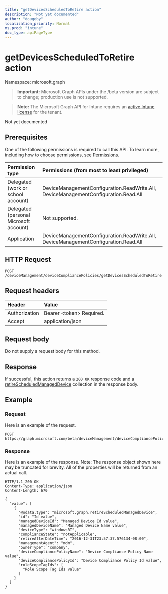 ```yaml
---
title: "getDevicesScheduledToRetire action"
description: "Not yet documented"
author: "dougeby"
localization_priority: Normal
ms.prod: "intune"
doc_type: apiPageType
---
```


# getDevicesScheduledToRetire action

Namespace: microsoft.graph

> **Important:** Microsoft Graph APIs under the /beta version are subject to change; production use is not supported.

> **Note:** The Microsoft Graph API for Intune requires an [active Intune license](https://go.microsoft.com/fwlink/?linkid=839381) for the tenant.

Not yet documented

## Prerequisites
One of the following permissions is required to call this API. To learn more, including how to choose permissions, see [Permissions](/graph/permissions-reference).

|Permission type|Permissions (from most to least privileged)|
|:---|:---|
|Delegated (work or school account)|DeviceManagementConfiguration.ReadWrite.All, DeviceManagementConfiguration.Read.All|
|Delegated (personal Microsoft account)|Not supported.|
|Application|DeviceManagementConfiguration.ReadWrite.All, DeviceManagementConfiguration.Read.All|

## HTTP Request
<!-- {
  "blockType": "ignored"
}
-->
``` http
POST /deviceManagement/deviceCompliancePolicies/getDevicesScheduledToRetire
```

## Request headers
|Header|Value|
|:---|:---|
|Authorization|Bearer &lt;token&gt; Required.|
|Accept|application/json|

## Request body
Do not supply a request body for this method.

## Response
If successful, this action returns a `200 OK` response code and a [retireScheduledManagedDevice](../resources/intune-deviceconfig-retirescheduledmanageddevice.md) collection in the response body.

## Example

### Request
Here is an example of the request.
``` http
POST https://graph.microsoft.com/beta/deviceManagement/deviceCompliancePolicies/getDevicesScheduledToRetire
```

### Response
Here is an example of the response. Note: The response object shown here may be truncated for brevity. All of the properties will be returned from an actual call.
``` http
HTTP/1.1 200 OK
Content-Type: application/json
Content-Length: 670

{
  "value": [
    {
      "@odata.type": "microsoft.graph.retireScheduledManagedDevice",
      "id": "Id value",
      "managedDeviceId": "Managed Device Id value",
      "managedDeviceName": "Managed Device Name value",
      "deviceType": "windowsRT",
      "complianceState": "notApplicable",
      "retireAfterDateTime": "2016-12-31T23:57:37.576134-08:00",
      "managementAgent": "mdm",
      "ownerType": "company",
      "deviceCompliancePolicyName": "Device Compliance Policy Name value",
      "deviceCompliancePolicyId": "Device Compliance Policy Id value",
      "roleScopeTagIds": [
        "Role Scope Tag Ids value"
      ]
    }
  ]
}
```






